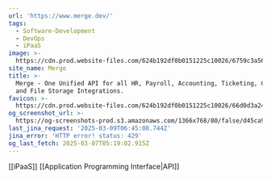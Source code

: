```yaml
---
url: 'https://www.merge.dev/'
tags:
  - Software-Development
  - DevOps
  - iPaaS
image: >-
  https://cdn.prod.website-files.com/624b192df0b0151225c10026/6759c3a56fe3f00504d7b0f3_merge%20meta_tiny.png
site_name: Merge
title: >-
  Merge - One Unified API for all HR, Payroll, Accounting, Ticketing, CRM, ATS,
  and File Storage Integrations.
favicon: >-
  https://cdn.prod.website-files.com/624b192df0b0151225c10026/66d0d3a2455227514ea8cd28_favicon-dark-32.png
og_screenshot_url: >-
  https://og-screenshots-prod.s3.amazonaws.com/1366x768/80/false/d45ca9e62539500329156739cb2f70f3ea55ac851e2a9b3a3b5d372e8e84b33d.jpeg
last_jina_request: '2025-03-09T06:45:08.744Z'
jina_error: 'HTTP error! status: 429'
og_last_fetch: 2025-03-07T05:19:02.915Z
---
```

[[iPaaS]] [[Application Programming Interface|API]] 
